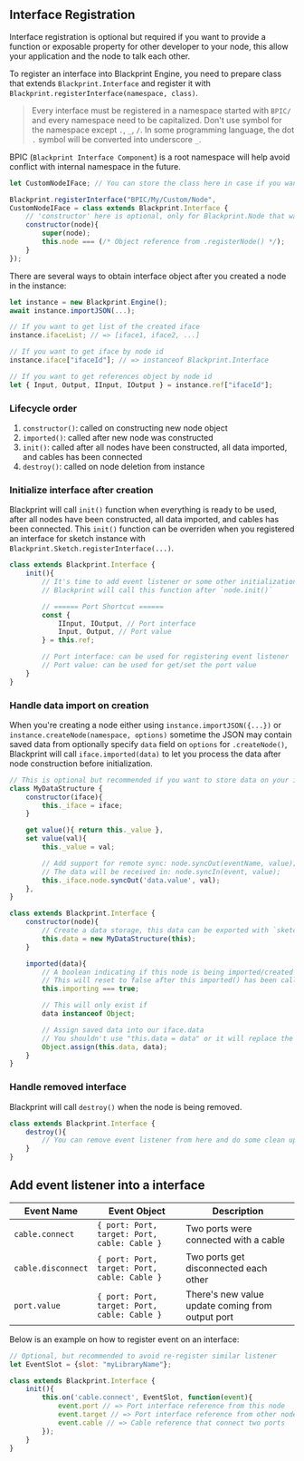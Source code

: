 ## Interface Registration
Interface registration is optional but required if you want to provide a function or exposable property for other developer to your node, this allow your application and the node to talk each other.

To register an interface into Blackprint Engine, you need to prepare class that extends `Blackprint.Interface` and register it with `Blackprint.registerInterface(namespace, class)`.

> Every interface must be registered in a namespace started with `BPIC/` and every namespace need to be capitalized. Don't use symbol for the namespace except `.`, `_`, `/`. In some programming language, the dot `.` symbol will be converted into underscore `_`.

BPIC (`Blackprint Interface Component`) is a root namespace will help avoid conflict with internal namespace in the future.

```js
let CustomNodeIFace; // You can store the class here in case if you want to export or use it on other script

Blackprint.registerInterface("BPIC/My/Custom/Node",
CustomNodeIFace = class extends Blackprint.Interface {
    // 'constructor' here is optional, only for Blackprint.Node that was required to have
	constructor(node){
		super(node);
		this.node === (/* Object reference from .registerNode() */);
	}
});
```

There are several ways to obtain interface object after you created a node in the instance:

```js
let instance = new Blackprint.Engine();
await instance.importJSON(...);

// If you want to get list of the created iface
instance.ifaceList; // => [iface1, iface2, ...]

// If you want to get iface by node id
instance.iface["ifaceId"]; // => instanceof Blackprint.Interface

// If you want to get references object by node id
let { Input, Output, IInput, IOutput } = instance.ref["ifaceId"];
```

### Lifecycle order
1. `constructor()`: called on constructing new node object
2. `imported()`: called after new node was constructed
3. `init()`: called after all nodes have been constructed, all data imported, and cables has been connected
4. `destroy()`: called on node deletion from instance

### Initialize interface after creation
Blackprint will call `init()` function when everything is ready to be used, after all nodes have been constructed, all data imported, and cables has been connected. This `init()` function can be overriden when you registered an interface for sketch instance with `Blackprint.Sketch.registerInterface(...)`.

```js
class extends Blackprint.Interface {
	init(){
		// It's time to add event listener or some other initialization after node creations
		// Blackprint will call this function after `node.init()`

		// ====== Port Shortcut ======
		const {
			IInput, IOutput, // Port interface
			Input, Output, // Port value
		} = this.ref;

		// Port interface: can be used for registering event listener
		// Port value: can be used for get/set the port value
	}
}
```

### Handle data import on creation
When you're creating a node either using `instance.importJSON({...})` or `instance.createNode(namespace, options)` sometime the JSON may contain saved data from optionally specify `data` field on `options` for `.createNode()`, Blackprint will call `iface.imported(data)` to let you process the data after node construction before initialization.

```js
// This is optional but recommended if you want to store data on your interface
class MyDataStructure {
    constructor(iface){
        this._iface = iface;
    }

	get value(){ return this._value },
	set value(val){
		this._value = val;

		// Add support for remote sync: node.syncOut(eventName, value);
		// The data will be received in: node.syncIn(event, value);
		this._iface.node.syncOut('data.value', val);
	},
}

class extends Blackprint.Interface {
    constructor(node){
        // Create a data storage, this data can be exported with `sketchInstance.exportJSON()`
        this.data = new MyDataStructure(this);
    }

	imported(data){
		// A boolean indicating if this node is being imported/created
		// This will reset to false after this imported() has been called
		this.importing === true;

		// This will only exist if 
		data instanceof Object;

		// Assign saved data into our iface.data
		// You shouldn't use "this.data = data" or it will replace the object
		Object.assign(this.data, data);
	}
}
```

### Handle removed interface
Blackprint will call `destroy()` when the node is being removed.

```js
class extends Blackprint.Interface {
	destroy(){
        // You can remove event listener from here and do some clean up
	}
}
```

## Add event listener into a interface
|Event Name|Event Object|Description|
|---|---|---|
|`cable.connect`|`{ port: Port, target: Port, cable: Cable }`|Two ports were connected with a cable|
|`cable.disconnect`|`{ port: Port, target: Port, cable: Cable }`|Two ports get disconnected each other|
|`port.value`|`{ port: Port, target: Port, cable: Cable }`|There's new value update coming from output port|

Below is an example on how to register event on an interface:
```js
// Optional, but recommended to avoid re-register similar listener
let EventSlot = {slot: "myLibraryName"};

class extends Blackprint.Interface {
	init(){
        this.on('cable.connect', EventSlot, function(event){
            event.port // => Port interface reference from this node
            event.target // => Port interface reference from other node
            event.cable // => Cable reference that connect two ports
        });
	}
}
```